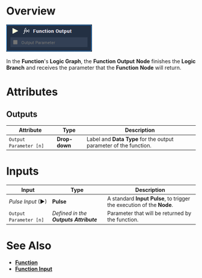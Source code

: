 # Overview

![The Function Output Node.](../../../.gitbook/assets/node-function-output.png)

In the **Function**'s **Logic Graph**, the **Function Output** **Node** finishes the **Logic Branch** and receives the parameter that the **Function** **Node** will return.

# Attributes

## Outputs

|Attribute|Type|Description|
|---|---|---|
| `Output Parameter [n]` | **Drop-down** | Label and **Data Type** for the output parameter of the function. |


# Inputs

|Input|Type|Description|
|---|---|---|
|*Pulse Input* (►)|**Pulse**|A standard **Input Pulse**, to trigger the execution of the **Node**.|
| `Output Parameter [n]` | _Defined in the **Outputs** **Attribute**_ | Parameter that will be returned by the function. |

# See Also

* [**Function**](../function.md)
* [**Function Input**](function-input.md)
